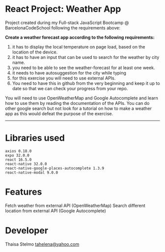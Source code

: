 # React Project: Weather App

Project created during my Full-stack JavaScript Bootcamp @ BarcelonaCodeSchool following the requirements above: 

**Create a weather forecast app according to the following requirements:**

1. it has to display the local  temperature on page load, based on the location of the device.
2. it has to have an input that can be used to search for the weather by city name.
3. you need to be able to see the weather-forecast  for at least one week.
4. it needs to have autosuggestion for the city while typing 
5. for this exercise you will need to use external APIs.
6. You need to have this in github from the very beginning and keep it up to date so that we can check your progress from your repo.

You will need to use OpenWeatherMap and Google Autocomplete and learn how to use them by reading the documentation of the APIs.
You can do other google search but not look for a tutorial on how to make a weather app as this would defeat the purpose of the exercise.

********************************************************************************************************************
# Libraries used
    axios 0.18.0
    expo 32.0.0
    react 16.5.0
    react-native 32.0.0
    react-native-google-places-autocomplete 1.3.9
    react-native-modal 9.0.0
 
 # Features
 
Fetch weather from external API (OpenWeatherMap)
Search different location from external API (Google Autocomplete)

# Developer

Thaisa Stelmo tahelena@yahoo.com
